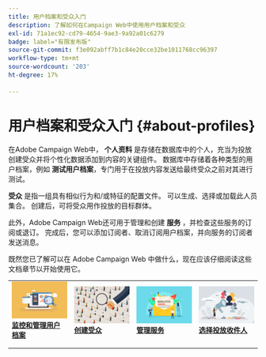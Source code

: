 ```yaml
---
title: 用户档案和受众入门
description: 了解如何在Campaign Web中使用用户档案和受众
exl-id: 71a1ec92-cd79-4654-9ae3-9a92a01c6279
badge: label="有限发布版"
source-git-commit: f3e092abff7b1c84e20cce32be1011768cc96397
workflow-type: tm+mt
source-wordcount: '203'
ht-degree: 17%

---
```


# 用户档案和受众入门 {#about-profiles}

在Adobe Campaign Web中， **个人资料** 是存储在数据库中的个人，充当为投放创建受众并将个性化数据添加到内容的关键组件。 数据库中存储着各种类型的用户档案，例如 **测试用户档案**，专门用于在投放内容发送给最终受众之前对其进行测试。

**受众** 是指一组具有相似行为和/或特征的配置文件。 可以生成、选择或加载此人员集合。  创建后，可将受众用作投放的目标群体。

此外，Adobe Campaign Web还可用于管理和创建 **服务** ，并检查这些服务的订阅或退订。 完成后，您可以添加订阅者、取消订阅用户档案，并向服务的订阅者发送消息。

既然您已了解可以在 Adobe Campaign Web 中做什么，现在应该仔细阅读这些文档章节以开始使用它。

<table style="table-layout:fixed"><tr style="border: 0;">
<td>
<a href="about-recipients.md">
<img src="../assets/do-not-localize/profiles-audiences-profile.png">
</a>
<div>
<a href="about-recipients.md"><strong>监控和管理用户档案</strong></a>
</div>
<p>
</td>
<td>
<a href="create-audience.md">
<img alt="潜在客户" src="../assets/do-not-localize/profiles-audiences-audience.png">
</a>
<div><a href="create-audience.md"><strong>创建受众</strong>
</div>
<p>
</td>
<td>
<a href="manage-services.md">
<img alt="不常见" src="../assets/do-not-localize/profiles-audiences-service.png">
</a>
<div>
<a href="manage-services.md"><strong>管理服务</strong></a>
</div>
<p></td>
<td>
<a href="add-audience.md">
<img alt="不常见" src="../assets/do-not-localize/profiles-audiences-deliveries.png">
</a>
<div>
<a href="add-audience.md"><strong>选择投放收件人</strong></a>
</div>
<p></td>
</tr></table>
